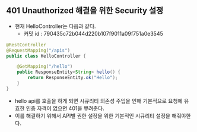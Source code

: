 ## 401 Unauthorized 해결을 위한 Security 설정
- 현재 HelloController는 다음과 같다.
  - 커밋 id : 790435c72b044d220b107f9011a09f751a0e3545
```java
@RestController
@RequestMapping("/apis")
public class HelloController {

    @GetMapping("/hello")
    public ResponseEntity<String> hello() {
        return ResponseEntity.ok("Hello");
    }
}
```
- hello api를 호출을 하게 되면 시큐리티 의존성 주입을 인해 기본적으로 요청에 유효한 인증 자격이 없으면 401을 뿌려준다.
- 이를 해결하기 위해서 API별 권한 설정을 위한 기본적인 시큐리티 설정을 해줘야한다.

